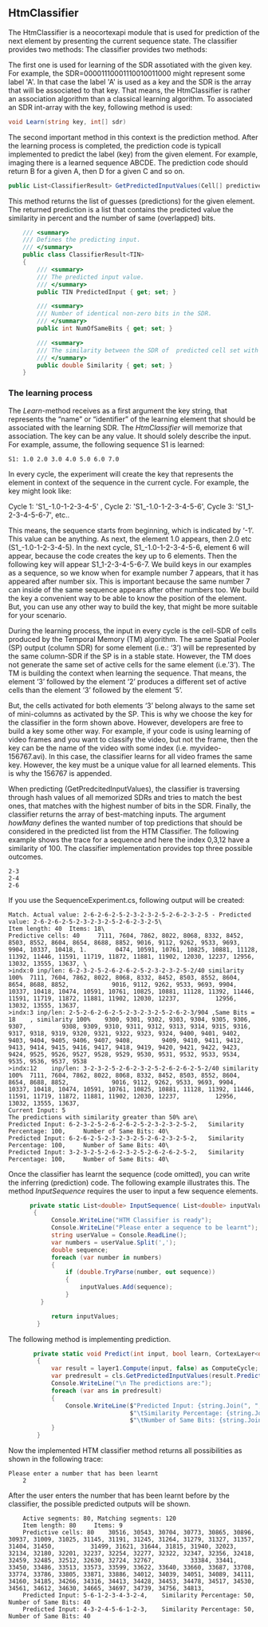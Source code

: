 ## HtmClassifier
The HtmClassifier is a neocortexapi module that is used for prediction of the next element by presenting the current sequence state. The classifier provides two methods:
The classifier provides two methods:

The first one is used for learning of the SDR assotiated with the given key. For example, the SDR=00001110001110010011000 might represent some label 'A'. In that case the label 'A' is used as a key and the SDR is the array that will be associated to that key. That means, the HtmClassifier is rather an association algorithm than a classical learning algorithm. To associated an SDR int-array with the key, following method is used:

~~~csharp
void Learn(string key, int[] sdr)
~~~

The second important method in this context is the prediction method. After the learning process is completed, the prediction code is typicall implemented to predict the label (key) from the given element. For example, imaging there is a learned sequence ABCDE. The prediction code should return B for a given A, then D for a given C and so on. 

~~~csharp
public List<ClassifierResult> GetPredictedInputValues(Cell[] predictiveCells, short howMany)
~~~
This method returns the list of guesses (predictions) for the given element. The returned prediction is a list that contains the predicted value the similarity in percent and the number of same (overlapped) bits.

~~~csharp
    /// <summary>
    /// Defines the predicting input.
    /// </summary>
    public class ClassifierResult<TIN>
    {
        /// <summary>
        /// The predicted input value.
        /// </summary>
        public TIN PredictedInput { get; set; }

        /// <summary>
        /// Number of identical non-zero bits in the SDR.
        /// </summary>
        public int NumOfSameBits { get; set; }

        /// <summary>
        /// The similarity between the SDR of  predicted cell set with the SDR of the input.
        /// </summary>
        public double Similarity { get; set; }
    }
~~~

### The learning process
The *Learn*-method receives as a first argument the key string, that represents the “name” or “identifier” of the learning element that should be associated with the learning SDR. The *HtmClassifier* will memorize that association. The key can be any value. It should solely describe the input.
For example, assume, the following sequence S1 is learned:

~~~
S1: 1.0 2.0 3.0 4.0 5.0 6.0 7.0 
~~~

In every cycle, the experiment will create the key that represents the element in context of the sequence in the current cycle. For example, the key might look like:

Cycle 1: 'S1_-1.0-1-2-3-4-5' , 
Cycle 2: 'S1_-1.0-1-2-3-4-5-6', 
Cycle 3: 'S1_1-2-3-4-5-6-7', 
etc..

This means, the sequence starts from beginning, which is indicated by ‘-1’. This value can be anything. As next, the element 1.0 appears, then 2.0 etc (S1_-1.0-1-2-3-4-5). In the next cycle, S1_-1.0-1-2-3-4-5-6, element 6 will appear, because the code creates the key up to 6 elements. Then the following key will appear S1_1-2-3-4-5-6-7. We build keys in our examples as a sequence, so we know when for example number 7 appears, that it has appeared after number six. This is important because the same number 7 can inside of the same sequence appears after other numbers too. We build the key a convenient way to be able to know the position of the element. But, you can use any other way to build the key, that might be more suitable for your scenario.

During the learning process, the input in every cycle is the cell-SDR of cells produced by the Temporal Memory (TM) algorithm. The same Spatial Pooler (SP) output (column SDR) for some element (i.e.: ‘3’) will be represented by the same column-SDR if the SP is in a stable state. However, the TM does not generate the same set of active cells for the same element (i.e.’3’). The TM is building the context when learning the sequence.
That means, the element ‘3’ followed by the element ‘2’ produces a different set of active cells than the element ‘3’ followed by the element ‘5’.

But, the cells activated for both elements ‘3’ belong always to the same set of mini-columns as activated by the SP. 
This is why we choose the key for the classifier in the form shown above. However, developers are free to build a key some other way. For example, if your code is using learning of video frames and you want to classify the video, but not the frame, then the key can be the name of the video with some index (i.e. myvideo-156767.avi). In this case, the classifier learns for all video frames the same key. However, the key must be a unique value for all learned elements. This is why the 156767 is appended.

When predicting (GetPredcitedInputValues), the classifier is traversing through hash values of all memorized SDRs and tries to match the best ones, that matches with the highest number of bits in the SDR. Finally, the classifier returns the array of best-matching inputs.
The argument *howMany* defines the wanted number of top predictions that should be considered in the predicted list from the HTM Classifier.
The following example shows the trace for a sequence and here the index 0,3,12 have a similarity of 100. The classifier implementation provides top three possible outcomes. 
~~~
2-3
2-4
2-6
~~~

If you use the SequenceExperiment.cs, following output will be created:

~~~
Match. Actual value: 2-6-2-6-2-5-2-3-2-3-2-5-2-6-2-3-2-5 - Predicted value: 2-6-2-6-2-5-2-3-2-3-2-5-2-6-2-3-2-5\
Item length: 40	 Items: 18\
Predictive cells: 40 	 7111, 7604, 7862, 8022, 8068, 8332, 8452, 8503, 8552, 8604, 8654, 8688, 8852, 9016, 9112, 9262, 9533, 9693, 9904, 10337, 10418, 1.        0474, 10591, 10761, 10825, 10881, 11128, 11392, 11446, 11591, 11719, 11872, 11881, 11902, 12030, 12237, 12956, 13032, 13555, 13637, \
>indx:0	inp/len: 6-2-3-2-5-2-6-2-6-2-5-2-3-2-3-2-5-2/40	similarity 100%	 7111, 7604, 7862, 8022, 8068, 8332, 8452, 8503, 8552, 8604, 8654, 8688, 8852,            9016, 9112, 9262, 9533, 9693, 9904, 10337, 10418, 10474, 10591, 10761, 10825, 10881, 11128, 11392, 11446, 11591, 11719, 11872, 11881, 11902, 12030, 12237,          12956, 13032, 13555, 13637, 
>indx:3	inp/len: 2-5-2-6-2-6-2-5-2-3-2-3-2-5-2-6-2-3/904 ,Same Bits = 18	, similarity 100% 	 9300, 9301, 9302, 9303, 9304, 9305, 9306, 9307,          9308, 9309, 9310, 9311, 9312, 9313, 9314, 9315, 9316, 9317, 9318, 9319, 9320, 9321, 9322, 9323, 9324, 9400, 9401, 9402, 9403, 9404, 9405, 9406, 9407, 9408,        9409, 9410, 9411, 9412, 9413, 9414, 9415, 9416, 9417, 9418, 9419, 9420, 9421, 9422, 9423, 9424, 9525, 9526, 9527, 9528, 9529, 9530, 9531, 9532, 9533, 9534,        9535, 9536, 9537, 9538 
>indx:12	inp/len: 3-2-3-2-5-2-6-2-3-2-5-2-6-2-6-2-5-2/40	similarity 100%	 7111, 7604, 7862, 8022, 8068, 8332, 8452, 8503, 8552, 8604, 8654, 8688, 8852,            9016, 9112, 9262, 9533, 9693, 9904, 10337, 10418, 10474, 10591, 10761, 10825, 10881, 11128, 11392, 11446, 11591, 11719, 11872, 11881, 11902, 12030, 12237,          12956, 13032, 13555, 13637, 
Current Input: 5
The predictions with similarity greater than 50% are\
Predicted Input: 6-2-3-2-5-2-6-2-6-2-5-2-3-2-3-2-5-2,	Similarity Percentage: 100, 	Number of Same Bits: 40\
Predicted Input: 6-2-6-2-5-2-3-2-3-2-5-2-6-2-3-2-5-2,	Similarity Percentage: 100, 	Number of Same Bits: 40\
Predicted Input: 3-2-3-2-5-2-6-2-3-2-5-2-6-2-6-2-5-2,	Similarity Percentage: 100, 	Number of Same Bits: 40\
~~~
Once the classifier has learnt the sequence (code omitted), you can write the inferring (prediction) code. The following example illustrates this. The method *InputSequence* requires the user to input a few sequence elements.
~~~csharp
      private static List<double> InputSequence( List<double> inputValues)
       {
            Console.WriteLine("HTM Classifier is ready");
            Console.WriteLine("Please enter a sequence to be learnt");
            string userValue = Console.ReadLine();
            var numbers = userValue.Split(',');
            double sequence;
            foreach (var number in numbers)
            {
                if (double.TryParse(number, out sequence))
                {
                    inputValues.Add(sequence);
                }
         }

            return inputValues;
        }
~~~     
The following method is implementing prediction.
~~~csharp
       private static void Predict(int input, bool learn, CortexLayer<object, object> layer1, HtmClassifier<string, ComputeCycle> cls)
        {
            var result = layer1.Compute(input, false) as ComputeCycle;
            var predresult = cls.GetPredictedInputValues(result.PredictiveCells.ToArray(), 3);
            Console.WriteLine("\n The predictions are:");
            foreach (var ans in predresult)
            {
                Console.WriteLine($"Predicted Input: {string.Join(", ", ans.PredictedInput)}," +
                                  $"\tSimilarity Percentage: {string.Join(", ", ans.Similarity)}, " +
                                  $"\tNumber of Same Bits: {string.Join(", ", ans.NumOfSameBits)}");
            }
        }
~~~

Now the implemented HTM classifier method returns all possibilities as shown in the following trace:
~~~
Please enter a number that has been learnt
    2
~~~
After the user enters the number that has been learnt before by the classifier, the possible predicted outputs will be shown.
 ~~~
     Active segments: 80, Matching segments: 120
     Item length: 80	 Items: 9
     Predictive cells: 80 	 30516, 30543, 30704, 30773, 30865, 30896, 30937, 31009, 31025, 31145, 31191, 31245, 31264, 31279, 31327, 31357, 31404, 31450,          31499, 31621, 31644, 31815, 31940, 32023, 32134, 32180, 32201, 32237, 32254, 32277, 32322, 32347, 32356, 32418, 32459, 32485, 32512, 32630, 32724, 32767,          33384, 33441, 33450, 33486, 33513, 33573, 33599, 33622, 33640, 33660, 33687, 33708, 33774, 33786, 33805, 33871, 33886, 34012, 34039, 34051, 34089, 34111,          34160, 34185, 34266, 34316, 34413, 34428, 34453, 34478, 34517, 34530, 34561, 34612, 34630, 34665, 34697, 34739, 34756, 34813, 
     Predicted Input: 5-6-1-2-3-4-3-2-4,	Similarity Percentage: 50, 	Number of Same Bits: 40
     Predicted Input: 4-3-2-4-5-6-1-2-3,	Similarity Percentage: 50, 	Number of Same Bits: 40
~~~





